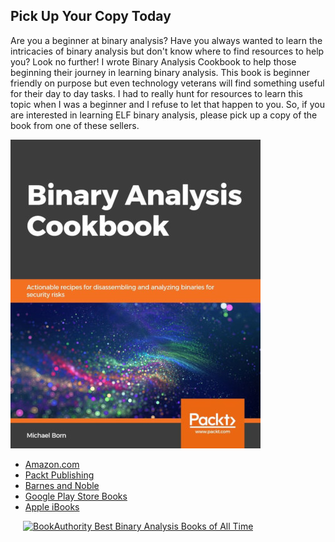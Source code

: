 ## Pick Up Your Copy Today
Are you a beginner at binary analysis? Have you always wanted to learn the intricacies of binary analysis but don't know where to find resources to help you? Look no further! I wrote Binary Analysis Cookbook to help those beginning their journey in learning binary analysis. This book is beginner friendly on purpose but even technology veterans will find something useful for their day to day tasks. I had to really hunt for resources to learn this topic when I was a beginner and I refuse to let that happen to you. So, if you are interested in learning ELF binary analysis, please pick up a copy of the book from one of these sellers. 

![BAC](images/bac-cover-small.jpeg)

* [Amazon.com](https://www.amazon.com/Binary-Analysis-Cookbook-Actionable-disassembling/dp/1789807603/ref=asc_df_1789807603/?tag=hyprod-20&linkCode=df0&hvadid=385558156731&hvpos=1o1&hvnetw=g&hvrand=4489947837441001572&hvpone=&hvptwo=&hvqmt=&hvdev=c&hvdvcmdl=&hvlocint=&hvlocphy=9024587&hvtargid=pla-825215733305&psc=1&tag=&ref=&adgrpid=78303889346&hvpone=&hvptwo=&hvadid=385558156731&hvpos=1o1&hvnetw=g&hvrand=4489947837441001572&hvqmt=&hvdev=c&hvdvcmdl=&hvlocint=&hvlocphy=9024587&hvtargid=pla-825215733305)
* [Packt Publishing](https://www.packtpub.com/en-us/product/binary-analysis-cookbook-9781789809497)
* [Barnes and Noble](https://www.barnesandnoble.com/w/binary-analysis-cookbook-michael-born/1133738442?ean=9781789807608)
* [Google Play Store Books](https://play.google.com/store/books/details/Michael_Born_Binary_Analysis_Cookbook?id=OlqxDwAAQBAJ&hl=en_US)
* [Apple iBooks](https://books.apple.com/us/book/binary-analysis-cookbook/id1480468422)


<a class="ba-award" href="https://bookauthority.org/books/best-binary-analysis-books?t=ttl58r&s=award&book=1789807603" target="_blank" style="margin:20px; outline:0"><img src="https://award.bookauthority.org/best-binary-analysis-books.png?b=1789807603&c=1&v=6&w=200" style="width:200px; height:183px; border:0" alt="BookAuthority Best Binary Analysis Books of All Time"/></a>
